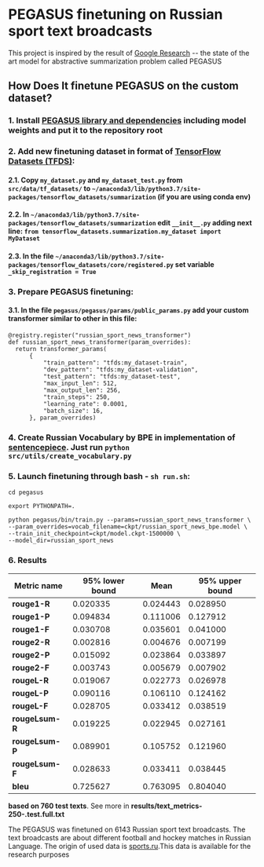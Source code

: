 # PEGASUS finetuning on Russian sport text broadcasts

This project is inspired by the result of [Google Research](https://github.com/google-research/pegasus) -- the state of the art model for abstractive summarization problem called PEGASUS

## How Does It finetune PEGASUS on the custom dataset?

### 1. Install [PEGASUS library and dependencies](https://github.com/google-research/pegasus) including model weights and put it to the repository root
### 2. Add new finetuning dataset in format of [TensorFlow Datasets (TFDS)](https://www.tensorflow.org/datasets/add_dataset):
#### 2.1.  Copy `my_dataset.py` and `my_dataset_test.py` from `src/data/tf_datasets/` to `~/anaconda3/lib/python3.7/site-packages/tensorflow_datasets/summarization` (if you are using conda env)
#### 2.2. In `~/anaconda3/lib/python3.7/site-packages/tensorflow_datasets/summarization`  edit `__init__.py` adding next line: `from tensorflow_datasets.summarization.my_dataset import MyDataset`
#### 2.3. In the file `~/anaconda3/lib/python3.7/site-packages/tensorflow_datasets/core/registered.py` set **variable `_skip_registration = True`** 
### 3. Prepare PEGASUS finetuning:
#### 3.1. In the file `pegasus/pegasus/params/public_params.py` add your custom transformer similar to other in this file:
```
@registry.register("russian_sport_news_transformer")
def russian_sport_news_transformer(param_overrides):
  return transformer_params(
      {
          "train_pattern": "tfds:my_dataset-train",
          "dev_pattern": "tfds:my_dataset-validation",
          "test_pattern": "tfds:my_dataset-test",
          "max_input_len": 512,
          "max_output_len": 256,
          "train_steps": 250,
          "learning_rate": 0.0001,
          "batch_size": 16,
      }, param_overrides)
```  
### 4. Create Russian Vocabulary by BPE in implementation of [sentencepiece](https://github.com/google/sentencepiece). Just run `python src/utils/create_vocabulary.py`

### 5. Launch finetuning through bash - `sh run.sh`:
```
cd pegasus

export PYTHONPATH=.

python pegasus/bin/train.py --params=russian_sport_news_transformer \
--param_overrides=vocab_filename=ckpt/russian_sport_news_bpe.model \
--train_init_checkpoint=ckpt/model.ckpt-1500000 \
--model_dir=russian_sport_news
```
### 6. Results
| Metric name | 95% lower bound | Mean | 95% upper bound |
|-------------|-----------------|------|-----------------|
|**rouge1-R**|0.020335|0.024443|0.028950|
|**rouge1-P**|0.094834|0.111006|0.127912|
|**rouge1-F**|0.030708|0.035601|0.041000|
|**rouge2-R**|0.002816|0.004676|0.007199|
|**rouge2-P**|0.015092|0.023864|0.033897|
|**rouge2-F**|0.003743|0.005679|0.007902|
|**rougeL-R**|0.019067|0.022773|0.026978|
|**rougeL-P**|0.090116|0.106110|0.124162|
|**rougeL-F**|0.028705|0.033412|0.038519|
|**rougeLsum-R**|0.019225|0.022945|0.027161|
|**rougeLsum-P**|0.089901|0.105752|0.121960|
|**rougeLsum-F**|0.028633|0.033411|0.038445|
|**bleu**|0.725627|0.763095|0.804040|

**based on 760 test texts**. See more in **results/text_metrics-250-.test.full.txt**

The PEGASUS was finetuned on 6143 Russian sport text broadcasts. The text broadcasts are about different football and hockey matches in Russian Language. The origin of used data is [sports.ru](https://www.sports.ru/).This data is available for the research purposes
